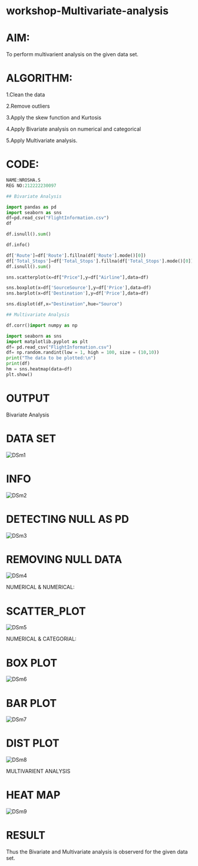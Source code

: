 # workshop-Multivariate-analysis
# AIM:
To perform multivarient analysis on the given data set.

# ALGORITHM:

1.Clean the data

2.Remove outliers

3.Apply the skew function and Kurtosis

4.Apply Bivariate analysis on numerical and categorical

5.Apply Multivariate analysis.

# CODE:
~~~py
NAME:NROSHA.S
REG NO:212222230097

## Bivariate Analysis

import pandas as pd
import seaborn as sns
df=pd.read_csv("FlightInformation.csv")
df

df.isnull().sum()

df.info()

df['Route']=df['Route'].fillna(df['Route'].mode()[0])
df['Total_Stops']=df['Total_Stops'].fillna(df['Total_Stops'].mode()[0])
df.isnull().sum()

sns.scatterplot(x=df["Price"],y=df["Airline"],data=df)

sns.boxplot(x=df['SourceSource'],y=df['Price'],data=df)
sns.barplot(x=df['Destination'],y=df['Price'],data=df)

sns.displot(df,x="Destination",hue="Source")

## Multivariate Analysis 

df.corr()import numpy as np

import seaborn as sns
import matplotlib.pyplot as plt
df= pd.read_csv("FlightInformation.csv")
df= np.random.randint(low = 1, high = 100, size = (10,10))
print("The data to be plotted:\n")
print(df)
hm = sns.heatmap(data=df)
plt.show()
~~~
# OUTPUT
Bivariate Analysis

# DATA SET

![DSm1](https://user-images.githubusercontent.com/121418437/229786598-af99bdd9-3b22-4554-b9d3-f608d4863791.PNG)

# INFO

![DSm2](https://user-images.githubusercontent.com/121418437/229786690-34e9b5a2-8bd5-405d-8c87-c60d15720b88.PNG)

# DETECTING NULL AS PD

![DSm3](https://user-images.githubusercontent.com/121418437/229786743-73e76732-4b9e-48b7-82b2-88ad587279a8.PNG)

# REMOVING NULL DATA

![DSm4](https://user-images.githubusercontent.com/121418437/229786788-5e16248e-7b0c-4fc3-b87e-d0a5ecd314a6.PNG)

NUMERICAL & NUMERICAL:
# SCATTER_PLOT

![DSm5](https://user-images.githubusercontent.com/121418437/229786915-15dd0fea-1bb1-45b1-9cfe-6141592b6152.PNG)

NUMERICAL & CATEGORIAL:
# BOX PLOT

![DSm6](https://user-images.githubusercontent.com/121418437/229786961-a81b522c-b834-4167-8afb-781bff7a45df.PNG)

# BAR PLOT

![DSm7](https://user-images.githubusercontent.com/121418437/229786999-62588cbf-d11e-4276-841f-5ca172f59d90.PNG)

# DIST PLOT

![DSm8](https://user-images.githubusercontent.com/121418437/229787103-eacbd43b-6445-457a-abed-233842de7649.PNG)

MULTIVARIENT ANALYSIS

# HEAT MAP
![DSm9](https://user-images.githubusercontent.com/121418437/229787152-1655d189-6e13-4f1c-b5e5-ccb65ab090c4.PNG)


# RESULT
   Thus the Bivariate and Multivariate analysis is observerd for the given data set.
